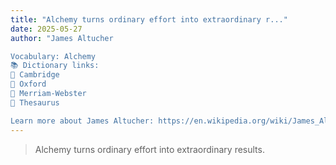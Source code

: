 ```yaml
---
title: "Alchemy turns ordinary effort into extraordinary r..."
date: 2025-05-27
author: "James Altucher

Vocabulary: Alchemy
📚 Dictionary links:
🔹 Cambridge
🔹 Oxford
🔹 Merriam-Webster
🔹 Thesaurus

Learn more about James Altucher: https://en.wikipedia.org/wiki/James_Altucher"
---
```


> Alchemy turns ordinary effort into extraordinary results.
